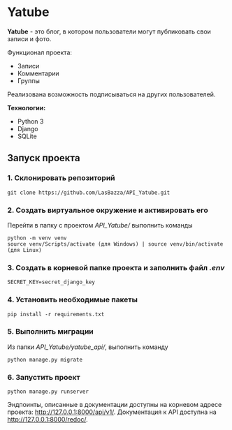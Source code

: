 # Yatube

**Yatube** - это блог, в котором пользователи могут публиковать свои записи и фото.

Функционал проекта:

- Записи
- Комментарии
- Группы

Реализована возможность подписываться на других пользователей.

**Технологии:**

* Python 3
* Django
* SQLite

## Запуск проекта ##
### 1. Склонировать репозиторий
```
git clone https://github.com/LasBazza/API_Yatube.git
```

### 2. Создать виртуальное окружение и активировать его
Перейти в папку с проектом _API_Yatube/_ выполнить команды
```
python -m venv venv
source venv/Scripts/activate (для Windows) | source venv/bin/activate (для Linux)
```
### 3. Создать в корневой папке проекта и заполнить файл _.env_
```
SECRET_KEY=secret_django_key
```
### 4. Установить необходимые пакеты
```
pip install -r requirements.txt
```
### 5. Выполнить миграции
Из папки *API_Yatube/yatube_api/*, выполнить команду
```
python manage.py migrate
```
### 6. Запустить проект
```
python manage.py runserver
```
Эндпоинты, описанные в документации доступны на корневом адресе проекта: http://127.0.0.1:8000/api/v1/. Документация к API доступна на http://127.0.0.1:8000/redoc/.
